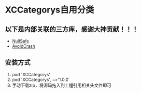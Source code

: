 # XCCategorys自用分类
## 以下是内部关联的三方库，感谢大神贡献！！！
* [NullSafe](https://github.com/nicklockwood/NullSafe.git)
* [AvoidCrash](https://github.com/chenfanfang/AvoidCrash.git)
## 安装方式
1. pod 'XCCategorys'
2. pod 'XCCategorys', ~>'1.0.0'
3. 手动下载zip，将源码拖入到工程引用相关头文件即可
